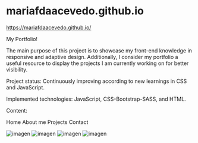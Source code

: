 # mariafdaacevedo.github.io
https://mariafdaacevedo.github.io/


My Portfolio!

The main purpose of this project is to showcase my front-end knowledge in responsive and adaptive design. Additionally, I consider my portfolio a useful resource to display the projects I am currently working on for better visibility.

Project status: Continuously improving according to new learnings in CSS and JavaScript.

Implemented technologies: JavaScript, CSS-Bootstrap-SASS, and HTML.

Content:

Home
About me
Projects
Contact

![imagen](https://github.com/user-attachments/assets/778aa9f9-bf10-4e9e-8a28-d807cd658f8c)
![imagen](https://github.com/user-attachments/assets/0f788958-8a19-405d-ade9-365e12fa032c)
![imagen](https://github.com/user-attachments/assets/a3a60071-6718-4719-95df-6acb9482b52b)
![imagen](https://github.com/user-attachments/assets/e1938cf5-f48a-45f7-8584-ff6062cded94)
